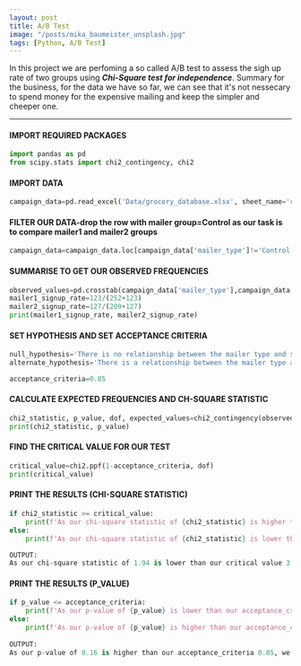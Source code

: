 ```yaml
---
layout: post
title: A/B Test 
image: "/posts/mika_baumeister_unsplash.jpg"
tags: [Python, A/B Test]
---
```


In this project we are perfoming a so called A/B test to assess the sigh up rate of two groups using ***Chi-Square test for independence***. Summary for the business, for the data we have so far, we can see that it's not nessecary to spend money for the expensive mailing and keep the simpler and cheeper one.

---

#### IMPORT REQUIRED PACKAGES

```python
import pandas as pd
from scipy.stats import chi2_contingency, chi2
```

#### IMPORT DATA

```python
campaign_data=pd.read_excel('Data/grocery_database.xlsx', sheet_name='campaign_data')
```

#### FILTER OUR DATA-drop the row with mailer group=Control as our task is to compare mailer1 and mailer2 groups

```python
campaign_data=campaign_data.loc[campaign_data['mailer_type']!='Control']
```

#### SUMMARISE TO GET OUR OBSERVED FREQUENCIES 

```python
observed_values=pd.crosstab(campaign_data['mailer_type'],campaign_data['signup_flag']).values
mailer1_signup_rate=123/(252+123)
mailer2_signup_rate=127/(209+127)
print(mailer1_signup_rate, mailer2_signup_rate)
```

#### SET HYPOTHESIS AND SET ACCEPTANCE CRITERIA

```python
null_hypothesis='There is no relationship between the mailer type and signup rate. They are independent.'
alternate_hypothesis='There is a relationship between the mailer type and signup rate. They are not independent.'

acceptance_criteria=0.05
```

#### CALCULATE EXPECTED FREQUENCIES AND CH-SQUARE STATISTIC

```python
chi2_statistic, p_value, dof, expected_values=chi2_contingency(observed_values, correction=False)
print(chi2_statistic, p_value)
```

#### FIND THE CRITICAL VALUE FOR OUR TEST 

```python
critical_value=chi2.ppf(1-acceptance_criteria, dof)
print(critical_value)
```

#### PRINT THE RESULTS (CHI-SQUARE STATISTIC)

```python
if chi2_statistic >= critical_value:
    print(f'As our chi-square statistic of {chi2_statistic} is higher than our critical value {critical_value}, we reject the null hypothesis and conclude that: {alternate_hypothesis}')
else:
    print(f'As our chi-square statistic of {chi2_statistic} is lower than our critical value {critical_value}, we retain the null hypothesis and conclude that: {null_hypothesis}')

OUTPUT:
As our chi-square statistic of 1.94 is lower than our critical value 3.84, we retain the null hypothesis and conclude that: There is no relationship between the mailer type and signup rate. They are independent.
```   

#### PRINT THE RESULTS (P_VALUE)

```python
if p_value <= acceptance_criteria:
    print(f'As our p-value of {p_value} is lower than our acceptance_criteria {acceptance_criteria}, we reject the null hypothesis and conclude that: {alternate_hypothesis}')
else:
    print(f'As our p-value of {p_value} is higher than our acceptance_criteria {acceptance_criteria}, we retain the null hypothesis and conclude that: {null_hypothesis}')
    
OUTPUT:
As our p-value of 0.16 is higher than our acceptance_criteria 0.05, we retain the null hypothesis and conclude that: There is no relationship between the mailer type and signup rate. They are independent.
```


